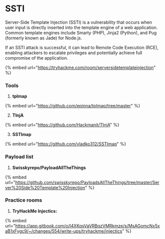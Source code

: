 # SSTI

Server-Side Template Injection (SSTI) is a vulnerability that occurs when user input is directly inserted into the template engine of a web application. Common template engines include Smarty (PHP), Jinja2 (Python), and Pug (formerly known as Jade) for Node.js.&#x20;

If an SSTI attack is successful, it can lead to Remote Code Execution (RCE), enabling attackers to escalate privileges and potentially achieve full compromise of the application.



{% embed url="https://tryhackme.com/room/serversidetemplateinjection" %}

### Tools

1. **tplmap**&#x20;

{% embed url="https://github.com/epinna/tplmap/tree/master" %}

2. **TInjA**

{% embed url="https://github.com/Hackmanit/TInjA" %}

3. **SSTImap**

{% embed url="https://github.com/vladko312/SSTImap" %}

### Payload list

1. **Swisskyrepo/PayloadAllTheThings**

{% embed url="https://github.com/swisskyrepo/PayloadsAllTheThings/tree/master/Server%20Side%20Template%20Injection" %}

### Practice rooms&#x20;

1. **TryHackMe Injectics:**

{% embed url="https://app.gitbook.com/o/I4XKqsVaVRBqzVMRkmze/s/MsAGomcNx5xaB1xFygc9/~/changes/554/write-ups/tryhackme/injectics" %}

